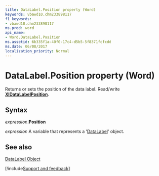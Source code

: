 ```yaml
---
title: DataLabel.Position property (Word)
keywords: vbawd10.chm233898117
f1_keywords:
- vbawd10.chm233898117
ms.prod: word
api_name:
- Word.DataLabel.Position
ms.assetid: 6b335f1a-40f0-17c4-d5b5-5f8371fcfcdd
ms.date: 06/08/2017
localization_priority: Normal
---
```



# DataLabel.Position property (Word)

Returns or sets the position of the data label. Read/write  **[XlDataLabelPosition](Word.xldatalabelposition.md)**.


## Syntax

_expression_.**Position**

_expression_ A variable that represents a '[DataLabel](Word.DataLabel.md)' object.


## See also


[DataLabel Object](Word.DataLabel.md)

[!include[Support and feedback](~/includes/feedback-boilerplate.md)]